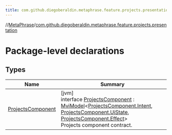 ```yaml
---
title: com.github.diegoberaldin.metaphrase.feature.projects.presentation
---
```

//[MetaPhrase](../../index.html)/[com.github.diegoberaldin.metaphrase.feature.projects.presentation](index.html)



# Package-level declarations



## Types


| Name | Summary |
|---|---|
| [ProjectsComponent](-projects-component/index.html) | [jvm]<br>interface [ProjectsComponent](-projects-component/index.html) : [MviModel](../com.github.diegoberaldin.metaphrase.core.common.architecture/-mvi-model/index.html)&lt;[ProjectsComponent.Intent](-projects-component/-intent/index.html), [ProjectsComponent.UiState](-projects-component/-ui-state/index.html), [ProjectsComponent.Effect](-projects-component/-effect/index.html)&gt; <br>Projects component contract. |

